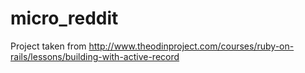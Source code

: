 # micro_reddit

Project taken from <http://www.theodinproject.com/courses/ruby-on-rails/lessons/building-with-active-record>